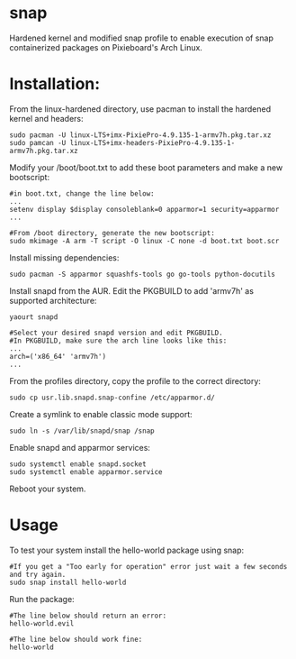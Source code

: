 # snap
Hardened kernel and modified snap profile to enable execution of snap containerized packages on Pixieboard's Arch Linux.

# Installation:

From the linux-hardened directory, use pacman to install the hardened kernel and headers:
```
sudo pacman -U linux-LTS+imx-PixiePro-4.9.135-1-armv7h.pkg.tar.xz
sudo pamcan -U linux-LTS+imx-headers-PixiePro-4.9.135-1-armv7h.pkg.tar.xz
```

Modify your /boot/boot.txt to add these boot parameters and make a new bootscript:
```
#in boot.txt, change the line below:
...
setenv display $display consoleblank=0 apparmor=1 security=apparmor
...

#From /boot directory, generate the new bootscript:
sudo mkimage -A arm -T script -O linux -C none -d boot.txt boot.scr
```

Install missing dependencies:
```
sudo pacman -S apparmor squashfs-tools go go-tools python-docutils
```

Install snapd from the AUR. Edit the PKGBUILD to add 'armv7h' as supported architecture:
```
yaourt snapd

#Select your desired snapd version and edit PKGBUILD.
#In PKGBUILD, make sure the arch line looks like this:
...
arch=('x86_64' 'armv7h')
...
```

From the profiles directory, copy the profile to the correct directory:
```
sudo cp usr.lib.snapd.snap-confine /etc/apparmor.d/
```

Create a symlink to enable classic mode support:
```
sudo ln -s /var/lib/snapd/snap /snap
```

Enable snapd and apparmor services:
```
sudo systemctl enable snapd.socket
sudo systemctl enable apparmor.service
```

Reboot your system.

# Usage

To test your system install the hello-world package using snap:
```
#If you get a "Too early for operation" error just wait a few seconds and try again.
sudo snap install hello-world
```

Run the package:
```
#The line below should return an error:
hello-world.evil 

#The line below should work fine:
hello-world
